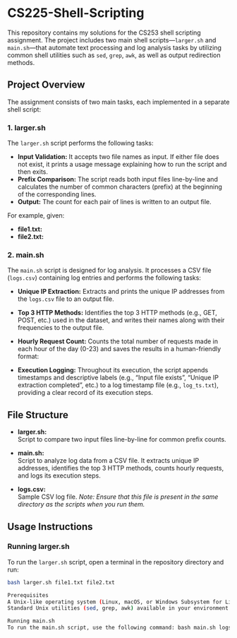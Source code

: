 # CS225-Shell-Scripting
This repository contains my solutions for the CS253 shell scripting assignment. The project includes two main shell scripts—`larger.sh` and `main.sh`—that automate text processing and log analysis tasks by utilizing common shell utilities such as `sed`, `grep`, `awk`, as well as output redirection methods.

## Project Overview

The assignment consists of two main tasks, each implemented in a separate shell script:

### 1. larger.sh
The `larger.sh` script performs the following tasks:
- **Input Validation:** It accepts two file names as input. If either file does not exist, it prints a usage message explaining how to run the script and then exits.
- **Prefix Comparison:** The script reads both input files line-by-line and calculates the number of common characters (prefix) at the beginning of the corresponding lines.
- **Output:** The count for each pair of lines is written to an output file.

For example, given:
- **file1.txt:**
- **file2.txt:**

### 2. main.sh
The `main.sh` script is designed for log analysis. It processes a CSV file (`logs.csv`) containing log entries and performs the following tasks:
- **Unique IP Extraction:** Extracts and prints the unique IP addresses from the `logs.csv` file to an output file.
- **Top 3 HTTP Methods:** Identifies the top 3 HTTP methods (e.g., GET, POST, etc.) used in the dataset, and writes their names along with their frequencies to the output file.
- **Hourly Request Count:** Counts the total number of requests made in each hour of the day (0-23) and saves the results in a human-friendly format:

- **Execution Logging:** Throughout its execution, the script appends timestamps and descriptive labels (e.g., “Input file exists”, “Unique IP extraction completed”, etc.) to a log timestamp file (e.g., `log_ts.txt`), providing a clear record of its execution steps.

## File Structure

- **larger.sh:**  
Script to compare two input files line-by-line for common prefix counts.

- **main.sh:**  
Script to analyze log data from a CSV file. It extracts unique IP addresses, identifies the top 3 HTTP methods, counts hourly requests, and logs its execution steps.

- **logs.csv:**  
Sample CSV log file. *Note: Ensure that this file is present in the same directory as the scripts when you run them.*

## Usage Instructions

### Running larger.sh
To run the `larger.sh` script, open a terminal in the repository directory and run:
```bash
bash larger.sh file1.txt file2.txt

Prerequisites
A Unix-like operating system (Linux, macOS, or Windows Subsystem for Linux).Bash shell.
Standard Unix utilities (sed, grep, awk) available in your environment.

Running main.sh
To run the main.sh script, use the following command: bash main.sh logs.csv output.txt log_ts.txt
